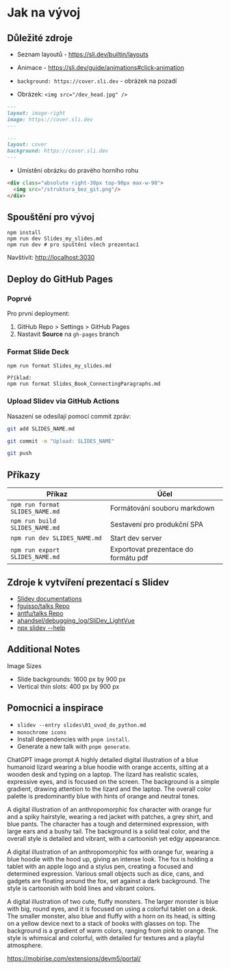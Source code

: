 # Jak na vývoj

## Důležité zdroje
- Seznam layoutů - https://sli.dev/builtin/layouts
- Animace - https://sli.dev/guide/animations#click-animation

- `background: https://cover.sli.dev` - obrázek na pozadí
- Obrázek: `<img src="/dev_head.jpg" />`

```md
---
layout: image-right
image: https://cover.sli.dev
---
```

```md
---
layout: cover
background: https://cover.sli.dev
---
```

- Umístění obrázku do pravého horního rohu
```md
<div class="absolute right-30px top-90px max-w-90">
  <img src="/struktura_bez_git.png"/>
</div>
```

## Spouštění pro vývoj

```shell
npm install
npm run dev Slides_my_slides.md
npm run dev # pro spuštění všech prezentací
```

Navštívit: <http://localhost:3030>

## Deploy do GitHub Pages

### Poprvé

Pro první deployment:

  1. GitHub Repo > Settings > GitHub Pages
  2. Nastavit **Source** na `gh-pages` branch

### Format Slide Deck

```shell
npm run format Slides_my_slides.md

Příklad:
npm run format Slides_Book_ConnectingParagraphs.md
```

### Upload Slidev via GitHub Actions
Nasazení se odesílají pomocí commit zpráv:

```bash
git add SLIDES_NAME.md

git commit -m "Upload: SLIDES_NAME"

git push
```

## Příkazy

| Příkaz                          | Účel                                 |
|---------------------------------|--------------------------------------|
| `npm run format SLIDES_NAME.md` | Formátování souboru markdown         |
| `npm run build SLIDES_NAME.md`  | Sestavení pro produkční SPA          |
| `npm run dev SLIDES_NAME.md`    | Start dev server                     |
| `npm run export SLIDES_NAME.md` | Exportovat prezentace do formátu pdf |

## Zdroje k vytvíření prezentací s Slidev

* [Slidev documentations](https://sli.dev/)
* [fguisso/talks Repo](https://github.com/fguisso/talks)
* [antfu/talks Repo](https://github.com/antfu/talks)
* [ahandsel/debugging_log/SliDev_LightVue](https://github.com/ahandsel/debugging_log/tree/master/SliDev_LightVue)
* [npx slidev --help](https://github.com/ahandsel/debugging_log/blob/master/SliDev_LightVue/SliDev_Basic/SliDev_Help.md#npx-slidev---help)

## Additional Notes

Image Sizes

* Slide backgrounds: 1600 px by 900 px
* Vertical thin slots: 400 px by 900 px


## Pomocnici a inspirace
- `slidev --entry slides\01_uvod_do_python.md` 
- `monochrome icons`
- Install dependencies with `pnpm install`.
- Generate a new talk with `pnpm generate`.

ChatGPT image prompt
A highly detailed digital illustration of a blue humanoid lizard wearing a blue hoodie with orange accents, sitting at a wooden desk and typing on a laptop. 
The lizard has realistic scales, expressive eyes, and is focused on the screen. 
The background is a simple gradient, drawing attention to the lizard and the laptop.
The overall color palette is predominantly blue with hints of orange and neutral tones.


A digital illustration of an anthropomorphic fox character with orange fur and a spiky hairstyle, wearing a red jacket with patches, a grey shirt, and blue pants. The character has a tough and determined expression, with large ears and a bushy tail. The background is a solid teal color, and the overall style is detailed and vibrant, with a cartoonish yet edgy appearance.

A digital illustration of an anthropomorphic fox with orange fur, wearing a blue hoodie with the hood up, giving an intense look. The fox is holding a tablet with an apple logo and a stylus pen, creating a focused and determined expression. Various small objects such as dice, cans, and gadgets are floating around the fox, set against a dark background. The style is cartoonish with bold lines and vibrant colors.

A digital illustration of two cute, fluffy monsters. The larger monster is blue with big, round eyes, and it is focused on using a colorful tablet on a desk. The smaller monster, also blue and fluffy with a horn on its head, is sitting on a yellow device next to a stack of books with glasses on top. The background is a gradient of warm colors, ranging from pink to orange. The style is whimsical and colorful, with detailed fur textures and a playful atmosphere.


https://mobirise.com/extensions/devm5/portal/